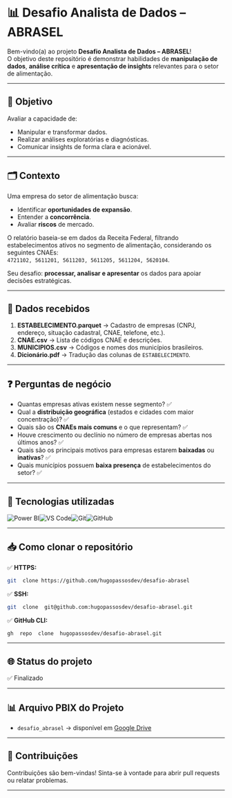 # 📊 Desafio Analista de Dados – ABRASEL

Bem-vindo(a) ao projeto **Desafio Analista de Dados – ABRASEL**!  
O objetivo deste repositório é demonstrar habilidades de **manipulação de dados**, **análise crítica** e **apresentação de insights** relevantes para o setor de alimentação.

---

## 🎯 Objetivo

Avaliar a capacidade de:

- Manipular e transformar dados.
- Realizar análises exploratórias e diagnósticas.
- Comunicar insights de forma clara e acionável.

---

## 🗂 Contexto

Uma empresa do setor de alimentação busca:

- Identificar **oportunidades de expansão**.
- Entender a **concorrência**.
- Avaliar **riscos** de mercado.

O relatório baseia-se em dados da Receita Federal, filtrando estabelecimentos ativos no segmento de alimentação, considerando os seguintes CNAEs:  
`4721102, 5611201, 5611203, 5611205, 5611204, 5620104`.

Seu desafio: **processar, analisar e apresentar** os dados para apoiar decisões estratégicas.

---

## 📌 Dados recebidos

1. **ESTABELECIMENTO.parquet** → Cadastro de empresas (CNPJ, endereço, situação cadastral, CNAE, telefone, etc.).
2. **CNAE.csv** → Lista de códigos CNAE e descrições.
3. **MUNICIPIOS.csv** → Códigos e nomes dos municípios brasileiros.
4. **Dicionário.pdf** → Tradução das colunas de `ESTABELECIMENTO`.

---

## ❓ Perguntas de negócio

- Quantas empresas ativas existem nesse segmento? ✅
- Qual a **distribuição geográfica** (estados e cidades com maior concentração)? ✅
- Quais são os **CNAEs mais comuns** e o que representam? ✅
- Houve crescimento ou declínio no número de empresas abertas nos últimos anos? ✅
- Quais são os principais motivos para empresas estarem **baixadas** ou **inativas**? ✅
- Quais municípios possuem **baixa presença** de estabelecimentos do setor? ✅

---

## 🚀 Tecnologias utilizadas

![Power BI](https://img.shields.io/badge/Power%20BI-%23F2C811.svg?style=for-the-badge&logo=powerbi&logoColor=black)![VS Code](https://img.shields.io/badge/VS%20Code-007ACC.svg?style=for-the-badge&logo=visualstudiocode&logoColor=white)![Git](https://img.shields.io/badge/Git-F05033.svg?style=for-the-badge&logo=git&logoColor=white)![GitHub](https://img.shields.io/badge/GitHub-181717.svg?style=for-the-badge&logo=github&logoColor=white)

---

## 📥 Como clonar o repositório

✅ **HTTPS:**

```bash
git  clone https://github.com/hugopassosdev/desafio-abrasel
```

✅ **SSH:**

```bash
git  clone  git@github.com:hugopassosdev/desafio-abrasel.git
```

✅ **GitHub CLI:**

```bash
gh  repo  clone  hugopassosdev/desafio-abrasel.git
```

---

## 🌐 Status do projeto

✅ Finalizado

---

## 📊 Arquivo PBIX do Projeto

- `desafio_abrasel` → disponível em [Google Drive](https://drive.google.com/file/d/1k7sgLOa8tyDNpWv9s4t2B9SDjUP3MkUB/view?usp=sharing)  

---

## 🤝 Contribuições

Contribuições são bem-vindas!
Sinta-se à vontade para abrir pull requests ou relatar problemas.

---